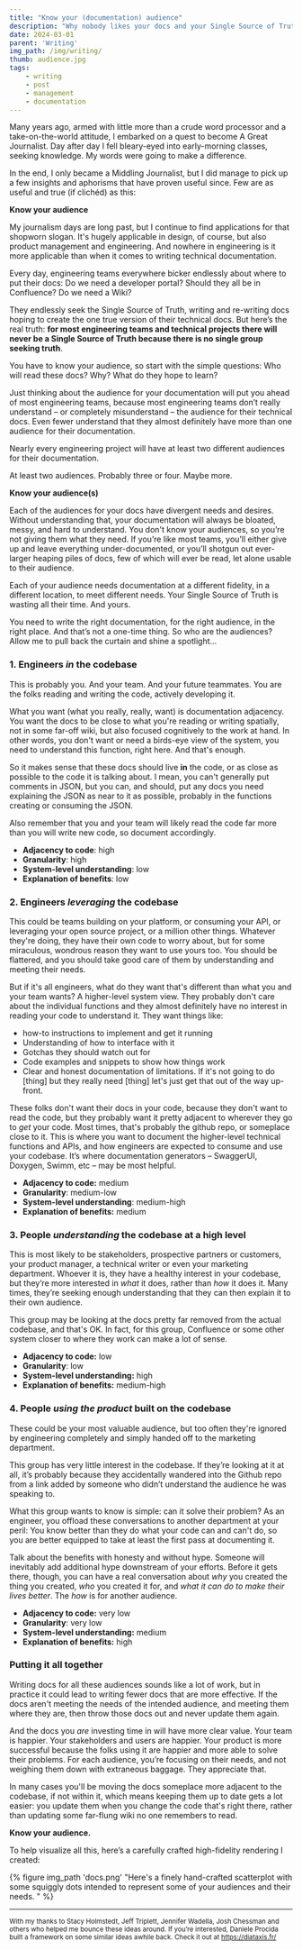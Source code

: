 ```yaml
---
title: "Know your (documentation) audience"
description: "Why nobody likes your docs and your Single Source of Truth isn't working"
date: 2024-03-01
parent: 'Writing'
img_path: /img/writing/
thumb: audience.jpg
tags:
    - writing
    - post
    - management
    - documentation
---
```


Many years ago, armed with little more than a crude word processor and a take-on-the-world attitude, I embarked on a quest to become A Great Journalist. Day after day I fell bleary-eyed into early-morning classes, seeking knowledge. My words were going to make a difference.

In the end, I only became a Middling Journalist, but I did manage to pick up a few insights and aphorisms that have proven useful since. Few are as useful and true (if clichéd) as this: 

**Know your audience**

My journalism days are long past, but I continue to find applications for that shopworn slogan. It's hugely applicable in design, of course, but also product management and engineering. And nowhere in engineering is it more applicable than when it comes to writing technical documentation.

Every day, engineering teams everywhere bicker endlessly about where to put their docs: Do we need a developer portal? Should they all be in Confluence? Do we need a Wiki?

They endlessly seek the Single Source of Truth, writing and re-writing docs hoping to create the one true version of their technical docs. But here’s the real truth: **for most engineering teams and technical projects there will never be a Single Source of Truth because there is no single group seeking truth**. 

You have to know your audience, so start with the simple questions: Who will read these docs? Why? What do they hope to learn? 

Just thinking about the audience for your documentation will put you ahead of most engineering teams, because most engineering teams don’t really understand – or completely misunderstand – the audience for their technical docs. Even fewer understand that they almost definitely have more than one audience for their documentation. 

Nearly every engineering project will have at least two different audiences for their documentation. 

At least two audiences. Probably three or four. Maybe more. 

**Know your audience(s)**

Each of the audiences for your docs have divergent needs and desires. Without understanding that, your documentation will always be bloated, messy, and hard to understand. You don't know your audiences, so you’re not giving them what they need. If you’re like most teams, you’ll either give up and leave everything under-documented, or you’ll shotgun out ever-larger heaping piles of docs, few of which will ever be read, let alone usable to their audience.

Each of your audience needs documentation at a different fidelity, in a different location, to meet different needs. Your Single Source of Truth is wasting all their time. And yours. 

You need to write the right documentation, for the right audience, in the right place. And that’s not a one-time thing. So who are the audiences? Allow me to pull back the curtain and shine a spotlight...

### 1. Engineers _in_ the codebase
This is probably you. And your team. And your future teammates. You are the folks reading and writing the code, actively developing it.

What you want (what you really, really, want) is documentation adjacency. You want the docs to be close to what you're reading or writing spatially, not in some far-off wiki, but also focused cognitively to the work at hand. In other words, you don't want or need a birds-eye view of the system, you need to understand this function, right here. And that's enough.

So it makes sense that these docs should live **in** the code, or as close as possible to the code it is talking about. I mean, you can't generally put comments in JSON, but you can, and should, put any docs you need explaining the JSON as near to it as possible, probably in the functions creating or consuming the JSON.

Also remember that you and your team will likely read the code far more than you will write new code, so document accordingly.

- **Adjacency to code**: high
- **Granularity**: high
- **System-level understanding**: low
- **Explanation of benefits**: low

### 2. Engineers _leveraging_ the codebase
This could be teams building on your platform, or consuming your API, or leveraging your open source project, or a million other things. Whatever they're doing, they have their own code to worry about, but for some miraculous, wondrous reason they want to use yours too. You should be flattered, and you should take good care of them by understanding and meeting their needs.

But if it's all engineers, what do they want that's different than what you and your team wants? A higher-level system view. They probably don't care about the individual functions and they almost definitely have no interest in reading your code to understand it. They want things like:
- how-to instructions to implement and get it running
- Understanding of how to interface with it
- Gotchas they should watch out for
- Code examples and snippets to show how things work
- Clear and honest documentation of limitations. If it's not going to do [thing] but they really need [thing] let's just get that out of the way up-front.

These folks don't want their docs in your code, because they don't want to read the code, but they probably want it pretty adjacent to wherever they go to _get_ your code. Most times, that's probably the github repo, or someplace close to it. This is where you want to document the higher-level technical functions and APIs, and how engineers are expected to consume and use your codebase. It’s where documentation generators – SwaggerUI, Doxygen, Swimm, etc – may be most helpful.

- **Adjacency to code:** medium
- **Granularity**: medium-low
- **System-level understanding**: medium-high
- **Explanation of benefits:** medium


### 3. People  _understanding_ the codebase at a high level
This is most likely to be stakeholders, prospective partners or customers, your product manager, a technical writer or even your marketing department. Whoever it is, they have a healthy interest in your codebase, but they’re more interested in *what* it does, rather than *how* it does it. Many times, they’re seeking enough understanding that they can then explain it to their own audience.

This group may be looking at the docs pretty far removed from the actual codebase, and that's OK. In fact, for this group, Confluence or some other system closer to where they work can make a lot of sense.

- **Adjacency to code:** low
- **Granularity**: low
- **System-level understanding:** high
- **Explanation of benefits:** medium-high


### 4. People  _using the product_ built on the codebase
 These could be your most valuable audience, but too often they're ignored by engineering completely and simply handed off to the marketing department.

This group has very little interest in the codebase. If they’re looking at it at all, it’s probably because they accidentally wandered into the Github repo from a link added by someone who didn’t understand the audience he was speaking to.

What this group wants to know is simple: can it solve their problem?  As an engineer, you offload these conversations to another department at your peril: You know better than they do what your code can and can't do, so you are better equipped to take at least the first pass at documenting it.

Talk about the benefits with honesty and without hype. Someone will inevitably add additional hype downstream of your efforts. Before it gets there, though, you can have a real conversation about _why_ you created the thing you created, _who_ you created it for, and _what it can do to make their lives better_. The _how_ is for another audience.

- **Adjacency to code:** very low
- **Granularity**: very low
- **System-level understanding:** medium
- **Explanation of benefits:** high


### Putting it all together
Writing docs for all these audiences sounds like a lot of work, but in practice it could lead to writing fewer docs that are more effective. If the docs aren't meeting the needs of the intended audience, and meeting them where they are, then throw those docs out and never update them again. 

And the docs you *are* investing time in will have more clear value. Your team is happier. Your stakeholders and users are happier. Your product is more successful because the folks using it are happier and more able to solve their problems. For each audience, you’re focusing on their needs, and not weighing them down with extraneous baggage. They appreciate that.

In many cases you'll be moving the docs someplace more adjacent to the codebase, if not within it, which means keeping them up to date gets a lot easier: you update them when you change the code that's right there, rather than updating some far-flung wiki no one remembers to read.

**Know your audience.**

To help visualize all this, here’s a carefully crafted high-fidelity rendering I created:

  {% figure img_path 'docs.png' "Here's a finely hand-crafted scatterplot with some squiggly dots intended to represent some of your audiences and their needs. " %}

---
<small>With my thanks to Stacy Holmstedt, Jeff Triplett, Jennifer Wadella, Josh Chessman and others who helped me bounce these ideas around. If you’re interested, Daniele Procida built a framework on some similar ideas awhile back. Check it out at https://diataxis.fr/</small>








